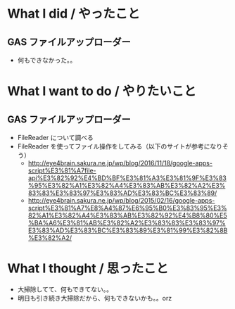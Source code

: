 # What I did / やったこと
## GAS ファイルアップローダー
- 何もできなかった。。

# What I want to do / やりたいこと
## GAS ファイルアップローダー
- FileReader について調べる
- FileReader を使ってファイル操作をしてみる（以下のサイトが参考になりそう）  
  - http://eye4brain.sakura.ne.jp/wp/blog/2016/11/18/google-apps-script%E3%81%A7file-api%E3%82%92%E4%BD%BF%E3%81%A3%E3%81%9F%E3%83%95%E3%82%A1%E3%82%A4%E3%83%AB%E3%82%A2%E3%83%83%E3%83%97%E3%83%AD%E3%83%BC%E3%83%89/  
  - http://eye4brain.sakura.ne.jp/wp/blog/2015/02/16/google-apps-script%E3%81%A7%E8%A4%87%E6%95%B0%E3%83%95%E3%82%A1%E3%82%A4%E3%83%AB%E3%82%92%E4%B8%80%E5%BA%A6%E3%81%AB%E3%82%A2%E3%83%83%E3%83%97%E3%83%AD%E3%83%BC%E3%83%89%E3%81%99%E3%82%8B%E3%82%A2/  

# What I thought / 思ったこと
- 大掃除してて、何もできてない。。
- 明日も引き続き大掃除だから、何もできないかも。。orz
